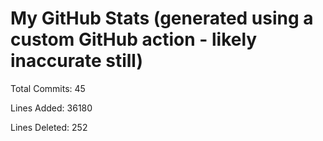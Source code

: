 
# My GitHub Stats (generated using a custom GitHub action - likely inaccurate still)

Total Commits: 45

Lines Added: 36180

Lines Deleted: 252
    